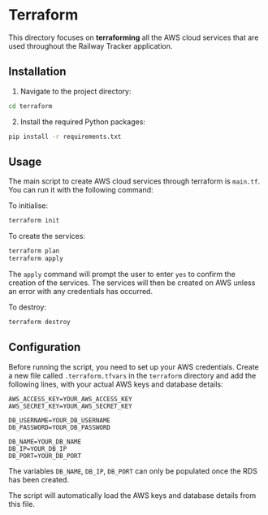 # Terraform

This directory focuses on **terraforming** all the AWS cloud services that are used throughout the Railway Tracker application.


## Installation

1. Navigate to the project directory:

```bash
cd terraform
```
2. Install the required Python packages:

```bash
pip install -r requirements.txt
```

## Usage

The main script to create AWS cloud services through terraform is `main.tf`. You can run it with the following command:

To initialise: 
```bash
terraform init 
```

To create the services:
```bash
terraform plan
terraform apply 
```
The ```apply``` command will prompt the user to enter ```yes``` to confirm the creation of the services. The services will then be created on AWS unless an error with any credentials has occurred. 

To destroy:
```bash
terraform destroy
```


## Configuration
Before running the script, you need to set up your AWS credentials. Create a new file called `.terraform.tfvars` in the `terraform` directory and add the following lines, with your actual AWS keys and database details:

```text
AWS_ACCESS_KEY=YOUR_AWS_ACCESS_KEY
AWS_SECRET_KEY=YOUR_AWS_SECRET_KEY

DB_USERNAME=YOUR_DB_USERNAME
DB_PASSWORD=YOUR_DB_PASSWORD

DB_NAME=YOUR_DB_NAME
DB_IP=YOUR_DB_IP
DB_PORT=YOUR_DB_PORT
```

The variables ```DB_NAME```, ```DB_IP```, ```DB_PORT``` can only be populated once the RDS has been created. 

The script will automatically load the AWS keys and database details from this file.
